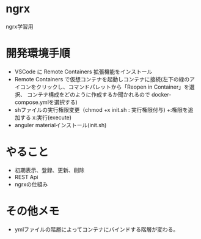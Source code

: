 # ngrx
ngrx学習用

# 開発環境手順
- VSCode に Remote Containers 拡張機能をインストール
- Remote Containers で仮想コンテナを起動しコンテナに接続(左下の緑のアイコンをクリックし、コマンドパレットから「Reopen in Container」を選択、
コンテナ構成をどのように作成するか聞かれるので docker-compose.ymlを選択する)
- shファイルの実行権限変更（chmod +x init.sh : 実行権限付与) +:権限を追加する x:実行(execute)
- anguler materialインストール(init.sh)

# やること
- 初期表示、登録、更新、削除
- REST Api
- ngrxの仕組み

# その他メモ
- ymlファイルの階層によってコンテナにバインドする階層が変わる。




